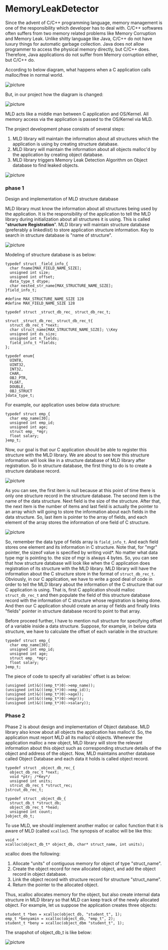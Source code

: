 # MemoryLeakDetector

Since the advent of C/C++ programming language, memory management is one of the responsibility which developer has to deal with. C/C++ softwares often suffers from two memory related problems like Memory Corruption and Memory Leak. Unlike shitty language like Java, C/C++ do not have luxury things for automatic garbage collection. Java does not allow programmer to access the physical memory directly, but C/C++ does. Therefore, Java applications do not suffer from Memory corruption either, but C/C++ do.

According to below diagram, what happens when a C application calls malloc/free in normal world.

![picture](data/diagram.png)

But, in our project how the diagram is changed:

![picture](data/diagram2.png)

MLD acts like a middle man between C application and OS/Kernel. All memory access via the application is passed to the OS/Kernel via MLD.

The project development phase consists of several steps:
1. MLD library will maintain the information about all structures which the application is using by creating structure database.
2. MLD library will maintain the information about all objects malloc'd by the application by creating object database.
3. MLD library triggers Memory Leak Detection Algorithm on Object database to find leaked objects.

![picture](data/projectdevelopmentphase.png)

### phase 1
Design and implementation of MLD structure database

MLD library must know the information about all structures being used by the application. It is the responsibility of the application to tell the MLD library during initialization about all structures it is using. This is called "**structure Registration**". MLD library will maintain structure database (preferably a linkedlist) to store application structure information. Key to search in structure database is "name of structure".

 ![picture](data/phase1.png)

 Modeling of structure database is as below:

 ```
 typedef struct _field_info_{
   char fname[MAX_FIELD_NAME_SIZE];
   unsigned int size;
   unsigned int offset;
   data_type_t dtype;
   char nested_str_name[MAX_STRUCTURE_NAME_SIZE];
 }field_info_t;
 ```

 ```
 #define MAX_STRUCTURE_NAME_SIZE 128
 #define MAX_FIELD_NAME_SIZE 128

 typedef struct _struct_db_rec_ struct_db_rec_t;

 struct _struct_db_rec_ struct_db_rec_t{
   struct_db_rec_t *next;
   char struct_name[MAX_STRUCTURE_NAME_SIZE]; \\Key
   unsigned int ds_size;
   unsigned int n_fields;
   field_info_t *fields;
 };
```  

```
typedef enum{
  UINT8,
  UINT32,
  INT32,
  CHAR,
  OBJ_PTR,
  FLOAT,
  DOUBLE,
  OBJ_STRUCT
}data_type_t;
```
For example, our application uses below data structure:
```
typedef struct emp_{
  char emp_name[30];
  unsigned int emp_id;
  unsigned int age;
  struct emp_ *mgr;
  float salary;
}emp_t;
```
Now, our goal is that our C application should be able to register this structure with the MLD library. We are about to see how this structure information will look like in a structure database of MLD library after registration. So in structure database, the first thing to do is to create a structure database record.

![picture](data/structuredatabase.png)

As you can see, the first item is null because at this point of time there is only one structure record in the structure database. The second item is the name of the data structure. Next field is the size of the structure. After that, the next item is the number of items and last field is actually the pointer to an array which will going to store the information about each fields in the data structure. So, last item is pointer to the array of fields, and each element of the array stores the information of one field of C structure.

![picture](data/structuredatabase2.png)

So, remember the data type of fields array is ```field_info_t```. And each field stores one element and its information in C structure. Note that, for "mgr" pointer, the sizeof value is specified by writing void*. No matter what data type mgr is pointing to. the size of mgr is always 4 bytes. So, you can see that how structure database will look like when the C application does registration of its structure with the MLD library. MLD library will have the information about the C structure store in the format of ```struct_db_rec_t```. Obviously, in our C application, we have to write a good deal of code in order to tell the MLD library about the information of the C structure that our C application is using. That is, first C application should malloc ```struct_db_rec_t``` and then populate the field of this structure database record with the information of C structure whose registration is being done. And then our C application should create an array of fields and finally links "fields" pointer in structure database record to point to that array.

Before proceed further, I have to mention null structure for specifying offset of a variable inside a data structure. Suppose, for example, in below data structure, we have to calculate the offset of each variable in the structure:
```
typedef struct emp_{
  char emp_name[30];
  unsigned int emp_id;
  unsigned int age;
  struct emp_ *mgr;
  float salary;
}emp_t;
```
The piece of code to specify all variables' offset is as below:
```
(unsigned int)&(((emp_t*)0)->emp_name));
(unsigned int)&(((emp_t*)0)->emp_id));
(unsigned int)&(((emp_t*)0)->age));
(unsigned int)&(((emp_t*)0)->mgr));
(unsigned int)&(((emp_t*)0)->salary));
```

### Phase 2

Phase 2 is about design and implementation of Object database. MLD library also know about all objects the application has malloc'd. So, the application must report MLD all its malloc'd objects. Whenever the application malloc a new object, MLD library will store the relevant information about this object such as corresponding structure details of the object and address of the object. Now, MLD maintains another database called Object Database and each data it holds is called object record.

```
typedef struct _object_db_rec_{
  object_db_rec_t *next;
  void *ptr; /*Key*/
  unsigned int units;
  strcut_db_rec_t *struct_rec;
}strcut_db_rec_t;
```
```
typedef struct _object_db_{
  struct_db_t *struct_db;
  object_db_rec_t *head;
  unsigned int count;
}object_db_t;
```
To use MLD, we should implement another malloc or calloc function that it is aware of MLD (called ```xcalloc```).  The synopsis of xcalloc will be like this:
```
void *
xcalloc(object_db_t* object_db, char* struct_name, int units);
```
xcalloc does the following:
1. Allocate "units" of contiguous memory for object of type "struct_name".
2. Create the object record for new allocated object, and add the object record in object database.
3. Link the object record with structure record for structure "struct_name".
4. Return the pointer to the allocated object.

Thus, xcalloc allocates memory for the object, but also create internal data structure in MLD library so that MLD can keep track of the newly allocated object. For example, let us suppose the application creates three objects:
```
student_t *ben = xcalloc(object_db, "student_t", 1);
emp_t *benyamin = xcalloc(object_db, "emp_t", 2);
student_t *beny = xcalloc(object_dbm "student_t", 1);
```
The snapshot of object_db_t is like below:

![picture](data/obj_db.png)
